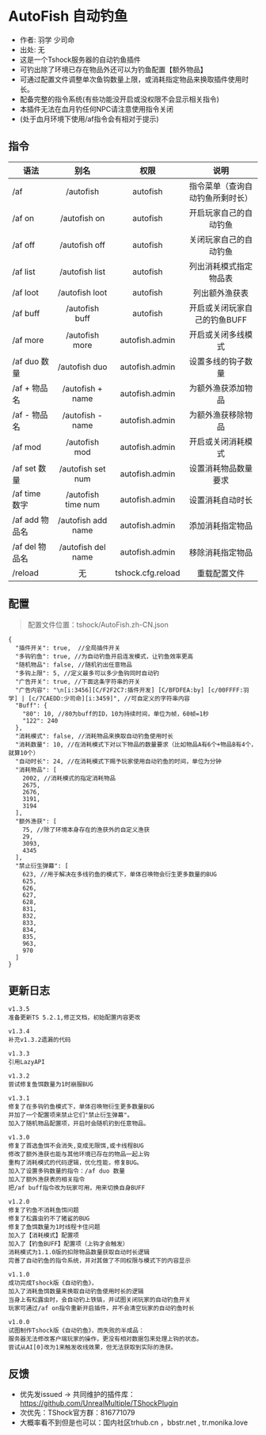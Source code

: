 # AutoFish 自动钓鱼

- 作者: 羽学 少司命
- 出处: 无
- 这是一个Tshock服务器的自动钓鱼插件
- 可钓出除了环境已存在物品外还可以为钓鱼配置【额外物品】
- 可通过配置文件调整单次鱼钩数量上限，或消耗指定物品来换取插件使用时长。
- 配备完整的指令系统(有些功能没开启或没权限不会显示相关指令)
- 本插件无法在血月钓任何NPC请注意使用指令关闭
- (处于血月环境下使用/af指令会有相对于提示)

## 指令

| 语法          |         别名         |        权限         |        说明        |
|-------------|:------------------:|:-----------------:|:----------------:|
| /af         |     /autofish      |     autofish      | 指令菜单（查询自动钓鱼所剩时长） |
| /af on      |    /autofish on    |     autofish      |   开启玩家自己的自动钓鱼    |
| /af off     |   /autofish off    |     autofish      |   关闭玩家自己的自动钓鱼    |
| /af list    |   /autofish list   |     autofish      |   列出消耗模式指定物品表    |
| /af loot    |   /autofish loot   |     autofish      |     列出额外渔获表      |
| /af buff    |   /autofish buff   |     autofish      | 开启或关闭玩家自己的钓鱼BUFF |
| /af more    |   /autofish more   |  autofish.admin   |    开启或关闭多线模式     |
| /af duo 数量  |   /autofish duo    |  autofish.admin   |    设置多线的钩子数量     |
| /af + 物品名   |  /autofish + name  |  autofish.admin   |    为额外渔获添加物品     |
| /af - 物品名   |  /autofish - name  |  autofish.admin   |    为额外渔获移除物品     |
| /af mod     |   /autofish mod    |  autofish.admin   |    开启或关闭消耗模式     |
| /af set 数量  | /autofish set num  |  autofish.admin   |    设置消耗物品数量要求    |
| /af time 数字 | /autofish time num |  autofish.admin   |     设置消耗自动时长     |
| /af add 物品名 | /autofish add name |  autofish.admin   |     添加消耗指定物品     |
| /af del 物品名 | /autofish del name |  autofish.admin   |     移除消耗指定物品     |
| /reload     |         无          | tshock.cfg.reload |      重载配置文件      |

## 配置
> 配置文件位置：tshock/AutoFish.zh-CN.json
```json5
{
  "插件开关": true,  //全局插件开关
  "多钩钓鱼": true, //为自动钓鱼开启连发模式，让钓鱼效率更高
  "随机物品": false, //随机钓出任意物品
  "多钩上限": 5, //定义最多可以多少鱼钩同时自动钓
  "广告开关": true, //下面这条字符串的开关
  "广告内容": "\n[i:3456][C/F2F2C7:插件开发] [C/BFDFEA:by] [c/00FFFF:羽学] | [c/7CAEDD:少司命][i:3459]", //可自定义的字符串内容
  "Buff": {
    "80": 10, //80为buff的ID，10为持续时间，单位为帧，60帧=1秒
    "122": 240
  },
  "消耗模式": false, //消耗物品来换取自动钓鱼使用时长
  "消耗数量": 10, //在消耗模式下对以下物品的数量要求（比如物品A有6个+物品B有4个，就算10个）
  "自动时长": 24, //在消耗模式下赐予玩家使用自动钓鱼的时间，单位为分钟
  "消耗物品": [
    2002, //消耗模式的指定消耗物品
    2675,
    2676,
    3191,
    3194
  ],
  "额外渔获": [
    75, //除了环境本身存在的渔获外的自定义渔获
    29,
    3093,
    4345
  ],
  "禁止衍生弹幕": [
    623, //用于解决在多线钓鱼的模式下，单体召唤物会衍生更多数量的BUG
    625,
    626,
    627,
    628,
    831,
    832,
    833,
    834,
    835,
    963,
    970
  ]
}
```


## 更新日志

```
v1.3.5
准备更新TS 5.2.1,修正文档，初始配置内容更改

v1.3.4
补充v1.3.2遗漏的代码

v1.3.3
引用LazyAPI

v1.3.2
尝试修复鱼饵数量为1时崩服BUG

v1.3.1
修复了在多钩钓鱼模式下，单体召唤物衍生更多数量BUG
并加了一个配置项来禁止它们"禁止衍生弹幕"。
加入了随机物品配置项，开启时会随机钓到任意物品。

v1.3.0
修复了首选鱼饵不会消失,变成无限饵,或卡线程BUG
修改了额外渔获也能与其他环境已存在的物品一起上钩
重构了消耗模式的代码逻辑，优化性能，修复BUG。
加入了设置多钩数量的指令：/af duo 数量
加入了额外渔获表的相关指令
把/af buff指令改为玩家可用，用来切换自身BUFF

v1.2.0
修复了钓鱼不消耗鱼饵问题
修复了松露虫钓不了猪鲨的BUG
修复了鱼饵数量为1时线程卡住问题
加入了【消耗模式】配置项
加入了【钓鱼BUFF】配置项（上钩才会触发）
消耗模式为1.1.0版的扣除物品数量获取自动时长逻辑
完善了自动钓鱼的指令系统，并对其做了不同权限与模式下的内容显示

v1.1.0
成功完成Tshock版《自动钓鱼》，
加入了消耗鱼饵数量来换取自动钓鱼使用时长的逻辑
当身上有松露虫时，会自动钓上铁镐，并试图关闭玩家的自动钓鱼开关
玩家可通过/af on指令重新开启插件，并不会清空玩家的自动钓鱼时长

v1.0.0
试图制作Tshock版《自动钓鱼》，而失败的半成品：
服务器无法修改客户端玩家的操作，更没有相对数据包来处理上钩的状态。
尝试从AI[0]改为1来触发收线效果，但无法获取到实际的渔获。

```


## 反馈
- 优先发issued -> 共同维护的插件库：https://github.com/UnrealMultiple/TShockPlugin
- 次优先：TShock官方群：816771079
- 大概率看不到但是也可以：国内社区trhub.cn ，bbstr.net , tr.monika.love
